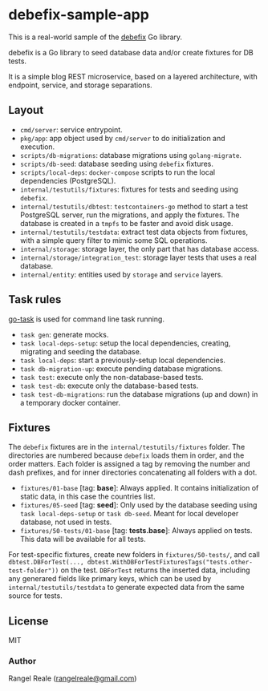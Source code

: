 # debefix-sample-app

This is a real-world sample of the [debefix](https://github.com/rrgmc/debefix) Go library.

debefix is a Go library to seed database data and/or create fixtures for DB tests.

It is a simple blog REST microservice, based on a layered architecture, with endpoint, service, and 
storage separations.

## Layout

- `cmd/server`: service entrypoint.
- `pkg/app`: app object used by `cmd/server` to do initialization and execution.
- `scripts/db-migrations`: database migrations using `golang-migrate`.
- `scripts/db-seed`: database seeding using `debefix` fixtures.
- `scripts/local-deps`: `docker-compose` scripts to run the local dependencies (PostgreSQL).
- `internal/testutils/fixtures`: fixtures for tests and seeding using `debefix`.
- `internal/testutils/dbtest`: `testcontainers-go` method to start a test PostgreSQL server, run the migrations, and 
  apply the fixtures. The database is created in a `tmpfs` to be faster and avoid disk usage.
- `internal/testutils/testdata`: extract test data objects from fixtures, with a simple query filter to mimic some SQL operations.
- `internal/storage`: storage layer, the only part that has database access.
- `internal/storage/integration_test`: storage layer tests that uses a real database.
- `internal/entity`: entities used by `storage` and `service` layers.

## Task rules

[go-task](https://github.com/go-task/task) is used for command line task running.

- `task gen`: generate mocks.
- `task local-deps-setup`: setup the local dependencies, creating, migrating and seeding the database.
- `task local-deps`: start a previously-setup local dependencies.
- `task db-migration-up`: execute pending database migrations.
- `task test`: execute only the non-database-based tests.
- `task test-db`: execute only the database-based tests.
- `task test-db-migrations`: run the database migrations (up and down) in a temporary docker container.

## Fixtures

The `debefix` fixtures are in the `internal/testutils/fixtures` folder. The directories are numbered because
`debefix` loads them in order, and the order matters. Each folder is assigned a tag by removing the number and
dash prefixes, and for inner directories concatenating all folders with a dot.

- `fixtures/01-base` [tag: **base**]: Always applied. It contains initialization of static data, in this case the countries list.
- `fixtures/05-seed` [tag: **seed**]: Only used by the database seeding using `task local-deps-setup` or `task db-seed`. 
  Meant for local developer database, not used in tests.
- `fixtures/50-tests/01-base` [tag: **tests.base**]: Always applied on tests. This data will be available for all tests.

For test-specific fixtures, create new folders in `fixtures/50-tests/`, and call 
`dbtest.DBForTest(..., dbtest.WithDBForTestFixturesTags("tests.other-test-folder"))` on the test. `DBForTest` returns
the inserted data, including any generared fields like primary keys, which can be used by `internal/testutils/testdata`
to generate expected data from the same source for tests.

## License

MIT

### Author

Rangel Reale (rangelreale@gmail.com)
